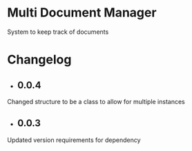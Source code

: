 # Multi Document Manager
System to keep track of documents

# Changelog
* ## 0.0.4
Changed structure to be a class to allow for multiple instances
* ## 0.0.3
Updated version requirements for dependency